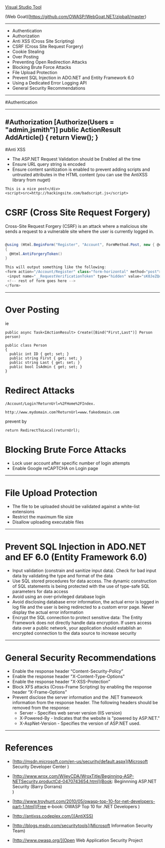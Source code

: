 [Visual Studio Tool](https://security-code-scan.github.io/)


(Web Goat)[https://github.com/OWASP/WebGoat.NET/zipball/master)

---

* Authentication
* Authorization
* Anti XSS (Cross Site Scripting)
* CSRF (Cross Site Request Forgery)
* Cookie Stealing
* Over Posting
* Preventing Open Redirection Attacks
* Blocking Brute Force Attacks
* File Upload Protection
* Prevent SQL Injection in ADO.NET and Entity Framework 6.0
* Using a Dedicated Error Logging API
* General Security Recommendations

---
#Authentication



---
#Authorization
[Authorize(Users = "admin,jsmith")] 
public ActionResult AddArticle() 
{ 
 return View(); 
} 
---
#Anti XSS

* The ASP.NET Request Validation should be Enabled all the time
* Ensure URL query string is encoded
* Ensure content sanitization is enabled to prevent adding scripts and untrusted attributes in the HTML content (you can use the AntiXSS library from nuget)
```
This is a nice post</div><script>src=http://hackingsite.com/badscript.js</script>
```
# CSRF (Cross Site Request Forgery)

 Cross-Site Request Forgery (CSRF) is an attack where a malicious site sends a request to a vulnerable site where the user is currently logged in.
```c#

@using (Html.BeginForm("Register", "Account", FormMethod.Post, new { @class = "form-horizontal" }))
{
  @Html.AntiForgeryToken()
}

This will output something like the following:
<form action="/Account/Register" class="form-horizontal" method="post">
 <input name="__RequestVerificationToken" type="hidden" value="sK0JeZQqjaazgtWM5SYPXHhng0CoEWrpE_MWyiajpmDPKL2rjSoUpQAhEYoo1" />
 <!-- rest of form goes here -->
</form>
```


---
# Over Posting
ie
```
public async Task<IActionResult> Create([Bind("First,Last")] Person person)

```
```
public class Person
{
  public int ID { get; set; }
  public string First { get; set; }
  public string Last { get; set; }
  public bool IsAdmin { get; set; }
}

```
# Redirect Attacks
```
/Account/Login?ReturnUrl=%2FHome%2FIndex.
```
```
http://www.mydomain.com?ReturnUrl=www.fakedomain.com
```
prevent by 
```
return RedirectToLocal(returnUrl);
```
# Blocking Brute Force Attacks

* Lock user account after specific number of login attempts
* Enable Google reCAPTCHA on Login page
---
# File Upload Protection
* The file to be uploaded should be validated against a white-list extensions
* Restrict the maximum file size
* Disallow uploading executable files
---
# Prevent SQL Injection in ADO.NET and EF 6.0 (Entity Framework 6.0)
* Input validation (constrain and sanitize input data). Check for bad input data by validating the type and format of the data
* Use SQL stored procedures for data access. The dynamic construction of SQL statements is being protected with the use of type-safe SQL parameters for data access
* Avoid using an over-privileged database login
* Avoid disclosing database error information, the actual error is logged in log file and the user is being redirected to a custom error page. Never display the actual error information
* Encrypt the SQL connection to protect sensitive data: The Entity Framework does not directly handle data encryption. If users access data over a public network, your application should establish an encrypted connection to the data source to increase security

---
# General Security Recommendations

* Enable the response header “Content-Security-Policy”
* Enable the response header "X-Content-Type-Options"
* Enable the response header "X-XSS-Protection”
* Block XFS attacks (Cross-Frame Scripting) by enabling the response header “X-Frame-Options”
* Prevent disclose the server information and the .NET framework information from the response header. The following headers should be removed from the response:
    * Server - Specifies web server version (IIS version)
    * X-Powered-By - Indicates that the website is "powered by ASP.NET."
    * X-AspNet-Version - Specifies the version of ASP.NET used.

---
# References
 * [http://msdn.microsoft.com/en-us/security/default.aspx](Microsoft Security Developer Center	)


* [http://www.wrox.com/WileyCDA/WroxTitle/Beginning-ASP-NETSecurity.productCd-0470743654.html](Book: Beginnning ASP.NET Security (Barry Dorrans)	
)

* [http://www.troyhunt.com/2010/05/owasp-top-10-for-net-developers-part-1.html](Free e-book: OWASP Top 10 for .NET Developers	)

	
*  [http://antixss.codeplex.com/](AntiXSS)

*  [http://blogs.msdn.com/securitytools](Microsoft Information Security Team)

* [http://www.owasp.org/](Open Web Application Security Project

